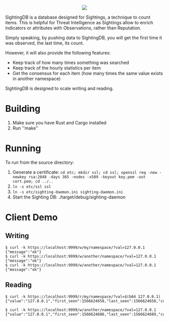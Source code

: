 <p align="center"><img src="doc/iconfinder_Castle_2913096.png"/></p>

SightingDB is a database designed for Sightings, a technique to count items. This is helpful for Threat Intelligence as Sightings allow
to enrich indicators or attributes with Observations, rather than Reputation.

Simply speaking, by pushing data to SightingDB, you will get the first time it was observed, the last time, its count.

However, it will also provide the following features:
* Keep track of how many times something was searched
* Keep track of the hourly statistics per item
* Get the consensus for each item (how many times the same value exists in another namespace)

SightingDB is designed to scale writing and reading.

Building
========

1) Make sure you have Rust and Cargo installed
2) Run ''make''

Running
=======

To run from the source directory:

1. Generate a certificate: `cd etc; mkdir ssl; cd ssl; openssl req -new -newkey rsa:2048 -days 365 -nodes -x509 -keyout key.pem -out cert.pem; cd ../..`
2. `ln -s etc/ssl ssl`
3. `ln -s etc/sighting-daemon.ini sighting-daemon.ini`
4. Start the Sighting DB: ./target/debug/sighting-daemon

Client Demo
===========

Writing
-------
	$ curl -k https://localhost:9999/w/my/namespace/?val=127.0.0.1
	{"message":"ok"}	
	$ curl -k https://localhost:9999/w/another/namespace/?val=127.0.0.1
	{"message":"ok"}
	$ curl -k https://localhost:9999/w/another/namespace/?val=127.0.0.1
	{"message":"ok"}

Reading
-------
	$ curl -k https://localhost:9999/r/my/namespace/?val=$(b64 127.0.0.1)
	{"value":"127.0.0.1","first_seen":1566624658,"last_seen":1566624658,"count":1,"tag":"","ttl":0,"consensus":2}
	
	$ curl -k https://localhost:9999/w/another/namespace/?val=127.0.0.1
	{"value":"127.0.0.1","first_seen":1566624686,"last_seen":1566624689,"count":2,"tag":"","ttl":0,"consensus":2}
	

